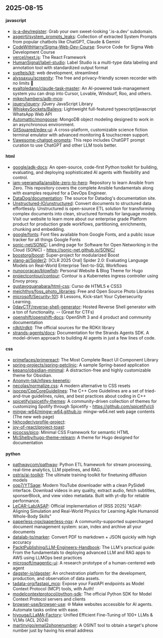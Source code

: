 ## 2025-08-15

#### javascript
* [is-a-dev/register](https://github.com/is-a-dev/register): Grab your own sweet-looking '.is-a.dev' subdomain.
* [asgeirtj/system_prompts_leaks](https://github.com/asgeirtj/system_prompts_leaks): Collection of extracted System Prompts from popular chatbots like ChatGPT, Claude & Gemini
* [CodeWithHarry/Sigma-Web-Dev-Course](https://github.com/CodeWithHarry/Sigma-Web-Dev-Course): Source Code for Sigma Web Development Course
* [vercel/next.js](https://github.com/vercel/next.js): The React Framework
* [HumanSignal/label-studio](https://github.com/HumanSignal/label-studio): Label Studio is a multi-type data labeling and annotation tool with standardized output format
* [sveltejs/kit](https://github.com/sveltejs/kit): web development, streamlined
* [alyssaxuu/screenity](https://github.com/alyssaxuu/screenity): The free and privacy-friendly screen recorder with no limits 🎥
* [eyaltoledano/claude-task-master](https://github.com/eyaltoledano/claude-task-master): An AI-powered task-management system you can drop into Cursor, Lovable, Windsurf, Roo, and others.
* [mikechambers/adb-mcp](https://github.com/mikechambers/adb-mcp): 
* [jquery/jquery](https://github.com/jquery/jquery): jQuery JavaScript Library
* [WhiskeySockets/Baileys](https://github.com/WhiskeySockets/Baileys): Lightweight full-featured typescript/javascript WhatsApp Web API
* [Automattic/mongoose](https://github.com/Automattic/mongoose): MongoDB object modeling designed to work in an asynchronous environment.
* [GitSquared/edex-ui](https://github.com/GitSquared/edex-ui): A cross-platform, customizable science fiction terminal emulator with advanced monitoring & touchscreen support.
* [f/awesome-chatgpt-prompts](https://github.com/f/awesome-chatgpt-prompts): This repo includes ChatGPT prompt curation to use ChatGPT and other LLM tools better.

#### html
* [google/adk-docs](https://github.com/google/adk-docs): An open-source, code-first Python toolkit for building, evaluating, and deploying sophisticated AI agents with flexibility and control.
* [iam-veeramalla/ansible-zero-to-hero](https://github.com/iam-veeramalla/ansible-zero-to-hero): Repository to learn Ansible from Zero. This repository covers the complete Ansible fundamentals along with examples required for a DevOps Engineer.
* [DataDog/documentation](https://github.com/DataDog/documentation): The source for Datadog's documentation site.
* [Unstructured-IO/unstructured](https://github.com/Unstructured-IO/unstructured): Convert documents to structured data effortlessly. Unstructured is open-source ETL solution for transforming complex documents into clean, structured formats for language models. Visit our website to learn more about our enterprise grade Platform product for production grade workflows, partitioning, enrichments, chunking and embedding.
* [google/fonts](https://github.com/google/fonts): Font files available from Google Fonts, and a public issue tracker for all things Google Fonts
* [sonic-net/SONiC](https://github.com/sonic-net/SONiC): Landing page for Software for Open Networking in the Cloud (SONiC) - https://sonic-net.github.io/SONiC/
* [boostorg/boost](https://github.com/boostorg/boost): Super-project for modularized Boost
* [xlang-ai/Spider2](https://github.com/xlang-ai/Spider2): [ICLR 2025 Oral] Spider 2.0: Evaluating Language Models on Real-World Enterprise Text-to-SQL Workflows
* [nunocoracao/blowfish](https://github.com/nunocoracao/blowfish): Personal Website & Blog Theme for Hugo
* [projectcontour/contour](https://github.com/projectcontour/contour): Contour is a Kubernetes ingress controller using Envoy proxy.
* [gustavoguanabara/html-css](https://github.com/gustavoguanabara/html-css): Curso de HTML5 e CSS3
* [meichthys/foss_photo_libraries](https://github.com/meichthys/foss_photo_libraries): Free and Open Source Photo Libraries
* [microsoft/Security-101](https://github.com/microsoft/Security-101): 8 Lessons, Kick-start Your Cybersecurity Learning.
* [0dayCTF/reverse-shell-generator](https://github.com/0dayCTF/reverse-shell-generator): Hosted Reverse Shell generator with a ton of functionality. -- (Great for CTFs)
* [openshift/openshift-docs](https://github.com/openshift/openshift-docs): OpenShift 3 and 4 product and community documentation
* [rdkit/rdkit](https://github.com/rdkit/rdkit): The official sources for the RDKit library
* [strands-agents/docs](https://github.com/strands-agents/docs): Documentation for the Strands Agents SDK. A model-driven approach to building AI agents in just a few lines of code.

#### css
* [primefaces/primereact](https://github.com/primefaces/primereact): The Most Complete React UI Component Library
* [spring-projects/spring-petclinic](https://github.com/spring-projects/spring-petclinic): A sample Spring-based application
* [kepano/obsidian-minimal](https://github.com/kepano/obsidian-minimal): A distraction-free and highly customizable theme for Obsidian.
* [Anonym-tsk/nfqws-keenetic](https://github.com/Anonym-tsk/nfqws-keenetic): 
* [necolas/normalize.css](https://github.com/necolas/normalize.css): A modern alternative to CSS resets
* [isocpp/CppCoreGuidelines](https://github.com/isocpp/CppCoreGuidelines): The C++ Core Guidelines are a set of tried-and-true guidelines, rules, and best practices about coding in C++
* [spicetify/spicetify-themes](https://github.com/spicetify/spicetify-themes): A community-driven collection of themes for customizing Spotify through Spicetify - https://github.com/spicetify/cli
* [mingw-w64/mingw-w64.github.io](https://github.com/mingw-w64/mingw-w64.github.io): mingw-w64.net web page contents (The new web page)
* [hkhcoder/vprofile-project](https://github.com/hkhcoder/vprofile-project): 
* [joy-of-react/project-toast](https://github.com/joy-of-react/project-toast): 
* [picocss/pico](https://github.com/picocss/pico): Minimal CSS Framework for semantic HTML
* [McShelby/hugo-theme-relearn](https://github.com/McShelby/hugo-theme-relearn): A theme for Hugo designed for documentation

#### python
* [pathwaycom/pathway](https://github.com/pathwaycom/pathway): Python ETL framework for stream processing, real-time analytics, LLM pipelines, and RAG.
* [ostris/ai-toolkit](https://github.com/ostris/ai-toolkit): The ultimate training toolkit for finetuning diffusion models
* [oop7/YTSage](https://github.com/oop7/YTSage): Modern YouTube downloader with a clean PySide6 interface. Download videos in any quality, extract audio, fetch subtitles, sponserBlock, and view video metadata. Built with yt-dlp for reliable performance.
* [LeCAR-Lab/ASAP](https://github.com/LeCAR-Lab/ASAP): Official implementation of [RSS 2025] "ASAP: Aligning Simulation and Real-World Physics for Learning Agile Humanoid Whole-Body Skills"
* [paperless-ngx/paperless-ngx](https://github.com/paperless-ngx/paperless-ngx): A community-supported supercharged document management system: scan, index and archive all your documents
* [datalab-to/marker](https://github.com/datalab-to/marker): Convert PDF to markdown + JSON quickly with high accuracy
* [PacktPublishing/LLM-Engineers-Handbook](https://github.com/PacktPublishing/LLM-Engineers-Handbook): The LLM's practical guide: From the fundamentals to deploying advanced LLM and RAG apps to AWS using LLMOps best practices
* [microsoft/magentic-ui](https://github.com/microsoft/magentic-ui): A research prototype of a human-centered web agent
* [dagster-io/dagster](https://github.com/dagster-io/dagster): An orchestration platform for the development, production, and observation of data assets.
* [tadata-org/fastapi_mcp](https://github.com/tadata-org/fastapi_mcp): Expose your FastAPI endpoints as Model Context Protocol (MCP) tools, with Auth!
* [modelcontextprotocol/python-sdk](https://github.com/modelcontextprotocol/python-sdk): The official Python SDK for Model Context Protocol servers and clients
* [browser-use/browser-use](https://github.com/browser-use/browser-use): 🌐 Make websites accessible for AI agents. Automate tasks online with ease.
* [hiyouga/LLaMA-Factory](https://github.com/hiyouga/LLaMA-Factory): Unified Efficient Fine-Tuning of 100+ LLMs & VLMs (ACL 2024)
* [martinvigo/email2phonenumber](https://github.com/martinvigo/email2phonenumber): A OSINT tool to obtain a target's phone number just by having his email address
